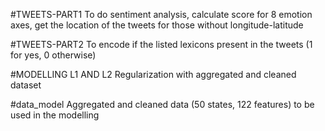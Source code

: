 #TWEETS-PART1 
To do sentiment analysis, calculate score for 8 emotion axes, get the location of the tweets for those without longitude-latitude

#TWEETS-PART2
To encode if the listed lexicons present in the tweets (1 for yes, 0 otherwise)

#MODELLING
L1 AND L2 Regularization with aggregated and cleaned dataset

#data_model
Aggregated and cleaned data (50 states, 122 features) to be used in the modelling
